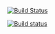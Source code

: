 [![Build Status](https://travis-ci.com/callmemiya/lab04.svg?branch=master)](https://travis-ci.com/callmemiya/lab04)

[![Build status](https://ci.appveyor.com/api/projects/status/ru9g3i37w7iftn54?svg=true)](https://ci.appveyor.com/project/callmemiya/lab04)
